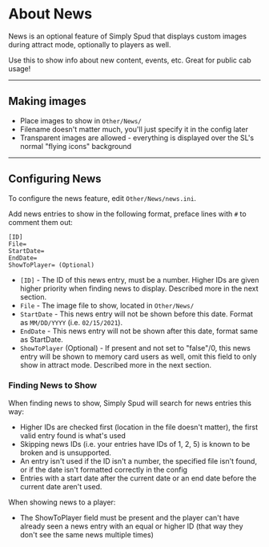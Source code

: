 # About News

News is an optional feature of Simply Spud that displays custom images during attract mode, optionally to players as well.

Use this to show info about new content, events, etc. Great for public cab usage!

---

## Making images

 - Place images to show in `Other/News/`
 - Filename doesn't matter much, you'll just specify it in the config later
 - Transparent images are allowed - everything is displayed over the SL's normal "flying icons" background

---

## Configuring News

 To configure the news feature, edit `Other/News/news.ini`.
 
 Add news entries to show in the following format, preface lines with `#` to comment them out:
 ```
[ID]
File=
StartDate=
EndDate=
ShowToPlayer= (Optional)
 ```
 
 
 - `[ID]` - The ID of this news entry, must be a number. Higher IDs are given higher priority when finding news to display. Described more in the next section.
 - `File` - The image file to show, located in `Other/News/`
 - `StartDate` - This news entry will not be shown before this date. Format as `MM/DD/YYYY` (i.e. `02/15/2021`).
 - `EndDate` - This news entry will not be shown after this date, format same as StartDate.
 - `ShowToPlayer` (Optional) - If present and not set to "false"/0, this news entry will be shown to memory card users as well, omit this field to only show in attract mode. Described more in the next section.


### Finding News to Show

 When finding news to show, Simply Spud will search for news entries this way:
 
 - Higher IDs are checked first (location in the file doesn't matter), the first valid entry found is what's used
 - Skipping news IDs (i.e. your entries have IDs of 1, 2, 5) is known to be broken and is unsupported.
 - An entry isn't used if the ID isn't a number, the specified file isn't found, or if the date isn't formatted correctly in the config
 - Entries with a start date after the current date or an end date before the current date aren't used.


When showing news to a player:

 - The ShowToPlayer field must be present and the player can't have already seen a news entry with an equal or higher ID (that way they don't see the same news multiple times)